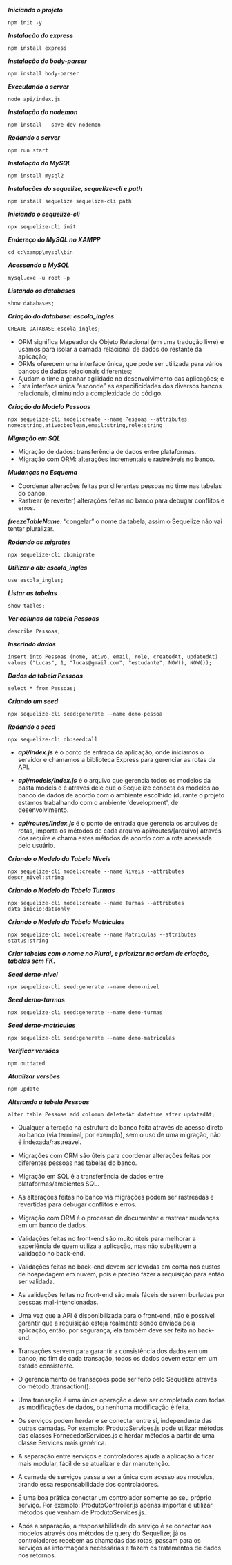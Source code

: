 ***Iniciando o projeto***
```
npm init -y
```

***Instalação do express***
```
npm install express
```

***Instalação do body-parser***
```
npm install body-parser
```

***Executando o server***
```
node api/index.js
```

***Instalação do nodemon***
```
npm install --save-dev nodemon
```

***Rodando o server***
```
npm run start
```

***Instalação do MySQL***
```
npm install mysql2
```

***Instalações do sequelize, sequelize-cli e path***
```
npm install sequelize sequelize-cli path
```

***Iniciando o sequelize-cli***
```
npx sequelize-cli init
```

***Endereço do MySQL no XAMPP***
```
cd c:\xampp\mysql\bin
```

***Acessando o MySQL***
```
mysql.exe -u root -p
```

***Listando os databases***
```
show databases;
```

***Criação do database: escola_ingles***
```
CREATE DATABASE escola_ingles;
```

- ORM significa Mapeador de Objeto Relacional (em uma tradução livre) e usamos para isolar a camada relacional de dados do restante da aplicação;
- ORMs oferecem uma interface única, que pode ser utilizada para vários bancos de dados relacionais diferentes;
- Ajudam o time a ganhar agilidade no desenvolvimento das aplicações; e
- Esta interface única “esconde” as especificidades dos diversos bancos relacionais, diminuindo a complexidade do código.

***Criação da Modelo Pessoas***
```
npx sequelize-cli model:create --name Pessoas --attributes nome:string,ativo:boolean,email:string,role:string
```

***Migração em SQL***
- Migração de dados: transferência de dados entre plataformas.
- Migração com ORM: alterações incrementais e rastreáveis no banco.

***Mudanças no Esquema***
- Coordenar alterações feitas por diferentes pessoas no time nas tabelas do banco.
- Rastrear (e reverter) alterações feitas no banco para debugar conflitos e erros.

***freezeTableName:*** “congelar” o nome da tabela, assim o Sequelize não vai tentar pluralizar.

***Rodando as migrates***
```
npx sequelize-cli db:migrate
```

***Utilizar o db: escola_ingles***
```
use escola_ingles;
```

***Listar as tabelas***
```
show tables;
```

***Ver colunas da tabela Pessoas***
```
describe Pessoas;
```

***Inserindo dados***
```
insert into Pessoas (nome, ativo, email, role, createdAt, updatedAt) values ("Lucas", 1, "lucas@gmail.com", "estudante", NOW(), NOW());
```

***Dados da tabela Pessoas***
```
select * from Pessoas;
```

***Criando um seed***
```
npx sequelize-cli seed:generate --name demo-pessoa
```

***Rodando o seed***
```
npx sequelize-cli db:seed:all
```

- ***api/index.js*** é o ponto de entrada da aplicação, onde iniciamos o servidor e chamamos a biblioteca Express para gerenciar as rotas da API.

- ***api/models/index.js*** é o arquivo que gerencia todos os modelos da pasta models e é atraveś dele que o Sequelize conecta os modelos ao banco de dados de acordo com o ambiente escolhido (durante o projeto estamos trabalhando com o ambiente 'development', de desenvolvimento.

- ***api/routes/index.js*** é o ponto de entrada que gerencia os arquivos de rotas, importa os métodos de cada arquivo api/routes/[arquivo] através dos require e chama estes métodos de acordo com a rota acessada pelo usuário.

***Criando o Modelo da Tabela Niveis***
```
npx sequelize-cli model:create --name Niveis --attributes descr_nivel:string
```

***Criando o Modelo da Tabela Turmas***
```
npx sequelize-cli model:create --name Turmas --attributes data_inicio:dateonly
```

***Criando o Modelo da Tabela Matriculas***
```
npx sequelize-cli model:create --name Matriculas --attributes status:string
```

***Criar tabelas com o nome no Plural, e priorizar na ordem de criação, tabelas sem FK.***

***Seed demo-nivel***
```
npx sequelize-cli seed:generate --name demo-nivel
```

***Seed demo-turmas***
```
npx sequelize-cli seed:generate --name demo-turmas
```

***Seed demo-matriculas***
```
npx sequelize-cli seed:generate --name demo-matriculas
```

***Verificar versões***
```
npm outdated
```

***Atualizar versões***
```
npm update
```

***Alterando a tabela Pessoas***
```
alter table Pessoas add colomun deletedAt datetime after updatedAt;
```

- Qualquer alteração na estrutura do banco feita através de acesso direto ao banco (via terminal, por exemplo), sem o uso de uma migração, não é indexada/rastreável.
- Migrações com ORM são úteis para coordenar alterações feitas por diferentes pessoas nas tabelas do banco.
- Migração em SQL é a transferência de dados entre plataformas/ambientes SQL.
- As alterações feitas no banco via migrações podem ser rastreadas e revertidas para debugar conflitos e erros.
- Migração com ORM é o processo de documentar e rastrear mudanças em um banco de dados.

- Validações feitas no front-end são muito úteis para melhorar a experiência de quem utiliza a aplicação, mas não substituem a validação no back-end.
- Validações feitas no back-end devem ser levadas em conta nos custos de hospedagem em nuvem, pois é preciso fazer a requisição para então ser validada.
- As validações feitas no front-end são mais fáceis de serem burladas por pessoas mal-intencionadas.
- Uma vez que a API é disponibilizada para o front-end, não é possível garantir que a requisição esteja realmente sendo enviada pela aplicação, então, por segurança, ela também deve ser feita no back-end.

- Transações servem para garantir a consistência dos dados em um banco; no fim de cada transação, todos os dados devem estar em um estado consistente.
- O gerenciamento de transações pode ser feito pelo Sequelize através do método .transaction().
- Uma transação é uma única operação e deve ser completada com todas as modificações de dados, ou nenhuma modificação é feita.

- Os serviços podem herdar e se conectar entre si, independente das outras camadas. Por exemplo: ProdutoServices.js pode utilizar métodos das classes FornecedorServices.js e herdar métodos a partir de uma classe Services mais genérica.
- A separação entre serviços e controladores ajuda a aplicação a ficar mais modular, fácil de se atualizar e dar manutenção.
- A camada de serviços passa a ser a única com acesso aos modelos, tirando essa responsabilidade dos controladores.
- É uma boa prática conectar um controlador somente ao seu próprio serviço. Por exemplo: ProdutoController.js apenas importar e utilizar métodos que venham de ProdutoServices.js.
- Após a separação, a responsabilidade do serviço é se conectar aos modelos através dos métodos de query do Sequelize; já os controladores recebem as chamadas das rotas, passam para os serviços as informações necessárias e fazem os tratamentos de dados nos retornos.